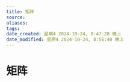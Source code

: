 ```yaml
---
title: 矩阵
source: 
aliases: 
tags: 
date_created: 星期4 2024-10-24, 8:47:28 晚上
date_modified: 星期4 2024-10-24, 8:56:40 晚上
---
```

# 矩阵

